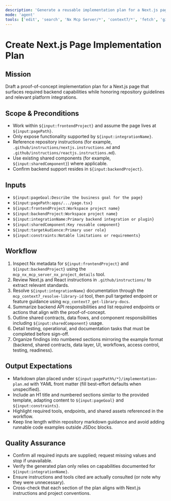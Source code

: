 ```yaml
---
description: 'Generate a reusable implementation plan for a Next.js page'
mode: 'agent'
tools: ['edit', 'search', 'Nx Mcp Server/*', 'context7/*', 'fetch', 'githubRepo']
---
```


# Create Next.js Page Implementation Plan

## Mission

Draft a proof-of-concept implementation plan for a Next.js page that
surfaces required backend capabilities while honoring repository
guidelines and relevant platform integrations.

## Scope & Preconditions

-   Work within `${input:frontendProject}` and assume the page lives at `${input:pagePath}`.
-   Only expose functionality supported by `${input:integrationName}`.
-   Reference repository instructions (for example, `.github/instructions/nextjs.instructions.md` and `.github/instructions/reactjs.instructions.md`).
-   Use existing shared components (for example, `${input:sharedComponent}`) where applicable.
-   Confirm backend support resides in `${input:backendProject}`.

## Inputs

-   `${input:pageGoal:Describe the business goal for the page}`
-   `${input:pagePath:apps/.../page.tsx}`
-   `${input:frontendProject:Workspace project name}`
-   `${input:backendProject:Workspace project name}`
-   `${input:integrationName:Primary backend integration or plugin}`
-   `${input:sharedComponent:Key reusable component}`
-   `${input:targetAudience:Primary user role}`
-   `${input:constraints:Notable limitations or requirements}`

## Workflow

1. Inspect Nx metadata for `${input:frontendProject}` and `${input:backendProject}` using the `mcp_nx_mcp_server_nx_project_details` tool.
2. Review Next.js and React instructions in `.github/instructions/` to extract relevant standards.
3. Resolve `${input:integrationName}` documentation through the `mcp_context7_resolve-library-id` tool, then pull targeted endpoint or feature guidance using `mcp_context7_get-library-docs`.
4. Summarize backend API responsibilities and list required endpoints or actions that align with the proof-of-concept.
5. Outline shared contracts, data flows, and component responsibilities including `${input:sharedComponent}` usage.
6. Detail testing, operational, and documentation tasks that must be completed before sign-off.
7. Organize findings into numbered sections mirroring the example format (backend, shared contracts, data layer, UI, workflows, access control, testing, readiness).

## Output Expectations

-   Markdown plan placed under `${input:pagePath%/*}/implementation-plan.md` with YAML front matter (fill best-effort defaults when unspecified).
-   Include an H1 title and numbered sections similar to the provided template, adapting content to `${input:pageGoal}` and `${input:constraints}`.
-   Highlight required tools, endpoints, and shared assets referenced in the workflow.
-   Keep line length within repository markdown guidance and avoid adding runnable code examples outside JSDoc blocks.

## Quality Assurance

-   Confirm all required inputs are supplied; request missing values and stop if unavailable.
-   Verify the generated plan only relies on capabilities documented for `${input:integrationName}`.
-   Ensure instructions and tools cited are actually consulted (or note why they were unnecessary).
-   Cross-check that each section of the plan aligns with Next.js instructions and project conventions.

